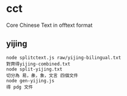 # cct
Core Chinese Text in offtext format


## yijing
    node splitctext.js raw/yijing-bilingual.txt
    對齊得yijing-combined.txt    
    node split-yijing.txt  
    切分為 易，彖，象，文言 四個文件
    node gen-yijing.js 
    得 pdg 文件



